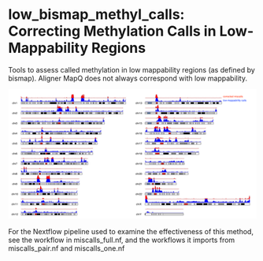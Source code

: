 # low_bismap_methyl_calls: Correcting Methylation Calls in Low-Mappability Regions
Tools to assess called methylation in low mappability regions (as defined by bismap). Aligner MapQ does not always correspond with low mappability.

![ideogram](./chroms_ideogram.png)



For the Nextflow pipeline used to examine the effectiveness of this method, see the workflow in miscalls_full.nf, and the workflows it imports from miscalls_pair.nf and miscalls_one.nf
